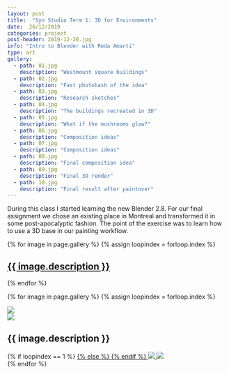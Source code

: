 ```yaml
---
layout: post
title:  "Syn Studio Term 1: 3D for Environments"
date:  26/12/2019
categories: project
post-header: 2019-12-26.jpg
info: "Intro to Blender with Reda Amarti"
type: art
gallery:
  - path: 01.jpg
    description: "Westmount square buildings"
  - path: 02.jpg
    description: "Fast photobash of the idea"
  - path: 03.jpg
    description: "Research sketches"
  - path: 04.jpg
    description: "The buildings recreated in 3D"
  - path: 05.jpg
    description: "What if the mushrooms glow?"
  - path: 06.jpg
    description: "Composition ideas"
  - path: 07.jpg
    description: "Composition ideas"
  - path: 08.jpg
    description: "Final composition idea"
  - path: 09.jpg
    description: "Final 3D render"
  - path: 10.jpg
    description: "Final result after paintover"
---
```


During this class I started learning the new Blender 2.8. For our final assignment we chose an existing place in Montreal and transformed it in some post-apocalyptic fashion. The point of the exercise was to learn how to use a 3D base in our painting workflow.

<div class="thumb-grid">
  {% for image in page.gallery %}
  {% assign loopindex = forloop.index %}
        <a href="#id{{ loopindex }}" class= "thumb-link">
          <div class="thumb" style="background-image: url('{{ site.baseurl }}/img/posts/2019-12-26/{{ image.path }}');">
            <div class="caption">
              <h2> {{ image.description }} </h2>
            </div>
          </div>
        </a>
  {% endfor %}
</div>

{% for image in page.gallery %}
{% assign loopindex = forloop.index %}
  <div id="id{{ loopindex }}" class="popup" >
    <a href="#" >
      <img src="{{ site.baseurl }}/img/closebtn.png" class="closebtn" />
    </a>
    <div class="gallery" >
      <img src="{{ site.baseurl }}/img/posts/2019-12-26/{{ image.path }}" class="image" />
    </div>
    <div class="image-info-post">
      <h2> {{ image.description }} </h2>
        {% if loopindex == 1 %}
          <a href="#" >
        {% else %}
          <a href="#id{{ loopindex | minus: 1 }}" >
        {% endif %}
        <img src="{{ site.baseurl }}/img/backbtn.png" class="backbtn" >
      </a>
      <a href="#id{{ loopindex | plus: 1 }}" >
        <img src="{{ site.baseurl }}/img/nextbtn.png" class="nextbtn" />
      </a>
    </div>
  </div>
{% endfor %}
